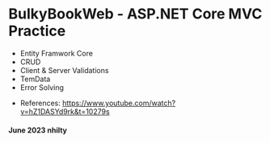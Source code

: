 # BulkyBookWeb - ASP.NET Core MVC Practice 
- Entity Framwork Core
- CRUD
- Client & Server Validations
- TemData
- Error Solving
* References: https://www.youtube.com/watch?v=hZ1DASYd9rk&t=10279s

#### June 2023 nhilty
